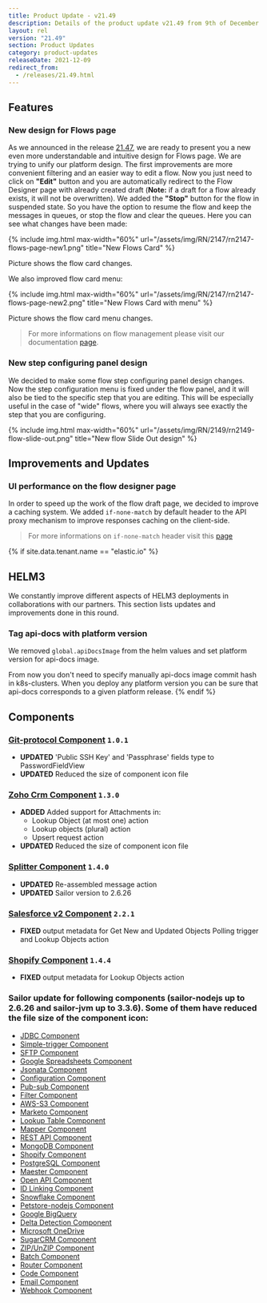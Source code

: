 ```yaml
---
title: Product Update - v21.49
description: Details of the product update v21.49 from 9th of December 2021.
layout: rel
version: "21.49"
section: Product Updates
category: product-updates
releaseDate: 2021-12-09
redirect_from:
  - /releases/21.49.html
---
```


## Features

### New design for Flows page

As we announced in the release [21.47](/releases/21.47), we are ready to present you a new even more understandable and intuitive design for Flows page. We are trying to unify our platform design. The first improvements are more convenient filtering and an easier way to edit a flow. Now you just need to click on **"Edit"** button and you are automatically redirect to the Flow Designer page with already created draft (**Note:** if a draft for a flow already exists, it will not be overwritten). We added the **"Stop"** button for the flow in suspended state. So you have the option to resume the flow and keep the messages in queues, or stop the flow and clear the queues. Here you can see what changes have been made:

{% include img.html max-width="60%" url="/assets/img/RN/2147/rn2147-flows-page-new1.png" title="New Flows Card" %}

Picture shows the flow card changes.

We also improved flow card menu:

{% include img.html max-width="60%" url="/assets/img/RN/2147/rn2147-flows-page-new2.png" title="New Flows Card with menu" %}

Picture shows the flow card menu changes.

> For more informations on flow management please visit our documentation [page](/guides/managing-flows).

### New step configuring panel design

We decided to make some flow step configuring panel design changes. Now the step configuration menu is fixed under the flow panel, and it will also be tied to the specific step that you are editing. This will be especially useful in the case of "wide" flows, where you will always see exactly the step that you are configuring.

{% include img.html max-width="60%" url="/assets/img/RN/2149/rn2149-flow-slide-out.png" title="New flow Slide Out design" %}

## Improvements and Updates

### UI performance on the flow designer page

In order to speed up the work of the flow draft page, we decided to improve a caching system. We added `if-none-match` by default header to the API proxy mechanism to improve responses caching on the client-side.

> For more informations on `if-none-match` header visit this [page](https://developer.mozilla.org/en-US/docs/Web/HTTP/Headers/If-None-Match)

{% if site.data.tenant.name == "elastic.io" %}

## HELM3

We constantly improve different aspects of HELM3 deployments in collaborations
with our partners. This section lists updates and improvements done in this round.

### Tag api-docs with platform version

We removed `global.apiDocsImage` from the helm values and set platform version for api-docs image.

From now you don't need to specify manually api-docs image commit hash in k8s-clusters. When you deploy any platform version you can be sure that api-docs corresponds to a given platform release.
{% endif %}

## Components

### [Git-protocol Component](/components/git-protocol/) `1.0.1`

*   **UPDATED** 'Public SSH Key' and 'Passphrase' fields type to PasswordFieldView
*   **UPDATED** Reduced the size of component icon file

### [Zoho Crm Component](/components/zoho-crm/) `1.3.0`

*   **ADDED** Added support for Attachments in:
    *  Lookup Object (at most one) action
    *  Lookup objects (plural) action
    *  Upsert request action
*   **UPDATED** Reduced the size of component icon file

### [Splitter Component](/components/splitter/) `1.4.0`

*   **UPDATED** Re-assembled message action
*   **UPDATED** Sailor version to 2.6.26

### [Salesforce v2 Component](/components/salesforce/) `2.2.1`

*   **FIXED** output metadata for Get New and Updated Objects Polling trigger and Lookup Objects action

### [Shopify Component](/components/shopify/) `1.4.4`

*   **FIXED** output metadata for Lookup Objects action

### Sailor update for following components (sailor-nodejs up to 2.6.26 and sailor-jvm up to 3.3.6). Some of them have reduced the file size of the component icon:

*   [JDBC Component](/components/jdbc/)
*   [Simple-trigger Component](/components/simple-trigger/)
*   [SFTP Component](/components/sftp/)
*   [Google Spreadsheets Component](/components/gspreadsheet/)
*   [Jsonata Component](/components/jsonata/)
*   [Configuration Component](/components/configuration/)
*   [Pub-sub Component](/components/pub-sub/)
*   [Filter Component](/components/filter/)
*   [AWS-S3 Component](/components/aws-s3/)
*   [Marketo Component](/components/marketo/)
*   [Lookup Table Component](/components/lookup-table/)
*   [Mapper Component](/components/mapper/)
*   [REST API Component](/components/rest-api/)
*   [MongoDB Component](/components/mongodb/)
*   [Shopify Component](/components/shopify/)
*   [PostgreSQL Component](/components/postgresql/)
*   [Maester Component](/components/maester/)
*   [Open API Component](/components/open-api/)
*   [ID Linking Component](/components/id-linking/)
*   [Snowflake Component](/components/snowflake/)
*   [Petstore-nodejs Component](/components/petstore-nodejs/)
*   [Google BigQuery](/components/google-bigquery/)
*   [Delta Detection Component](/components/delta-detection/)
*   [Microsoft OneDrive](/components/onedrive/)
*   [SugarCRM Component](/components/sugarcrm/)
*   [ZIP/UnZIP Component](/components/zip/)
*   [Batch Component](/components/batch/)
*   [Router Component](/components/router/)
*   [Code Component](/components/code/)
*   [Email Component](/components/email/)
*   [Webhook Component](/components/webhook/)
